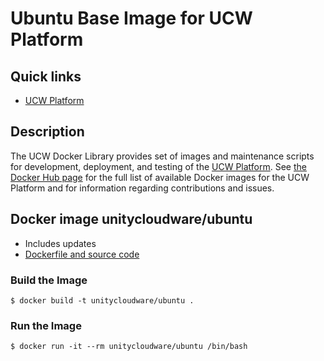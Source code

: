 # Ubuntu Base Image for UCW Platform

## Quick links

* [UCW Platform][1]

## Description

The UCW Docker Library provides set of images and maintenance scripts for development, deployment, and testing of the [UCW Platform](https://unitycloudware.com). See [the Docker Hub page](https://hub.docker.com/r/unitycloudware) for the full list of available Docker images for the UCW Platform and for information regarding contributions and issues.

[1]: https://unitycloudware.com

## Docker image unitycloudware/ubuntu

* Includes updates
* [Dockerfile and source code](https://github.com/unitycloudware/ucw-docker-library)

### Build the Image

~~~~
$ docker build -t unitycloudware/ubuntu .
~~~~

### Run the Image

~~~~
$ docker run -it --rm unitycloudware/ubuntu /bin/bash
~~~~